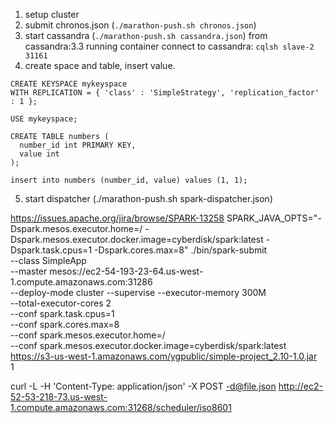 1. setup cluster
2. submit chronos.json (```./marathon-push.sh chronos.json```)
3. start cassandra (```./marathon-push.sh cassandra.json```)
    from cassandra:3.3 running container connect to cassandra: ```cqlsh slave-2 31161```
4. create space and table, insert value.
```
CREATE KEYSPACE mykeyspace
WITH REPLICATION = { 'class' : 'SimpleStrategy', 'replication_factor' : 1 };

USE mykeyspace;

CREATE TABLE numbers (
  number_id int PRIMARY KEY,
  value int
);

insert into numbers (number_id, value) values (1, 1);
```

5. start dispatcher (./marathon-push.sh spark-dispatcher.json)

https://issues.apache.org/jira/browse/SPARK-13258
SPARK_JAVA_OPTS="-Dspark.mesos.executor.home=/ -Dspark.mesos.executor.docker.image=cyberdisk/spark:latest -Dspark.task.cpus=1 -Dspark.cores.max=8" ./bin/spark-submit \
  --class SimpleApp \
  --master mesos://ec2-54-193-23-64.us-west-1.compute.amazonaws.com:31286 \
  --deploy-mode cluster --supervise  --executor-memory 300M \
  --total-executor-cores 2 \
  --conf spark.task.cpus=1 \
  --conf spark.cores.max=8 \
  --conf spark.mesos.executor.home=/ \
  --conf spark.mesos.executor.docker.image=cyberdisk/spark:latest \
  https://s3-us-west-1.amazonaws.com/ygpublic/simple-project_2.10-1.0.jar \
  1



curl -L -H 'Content-Type: application/json' -X POST -d@file.json  http://ec2-52-53-218-73.us-west-1.compute.amazonaws.com:31268/scheduler/iso8601
